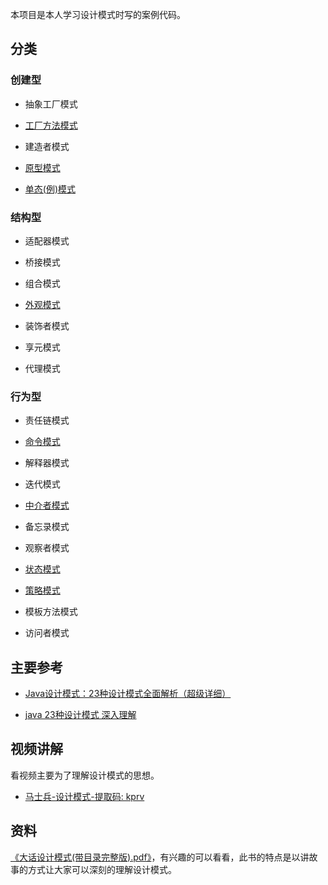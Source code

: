 本项目是本人学习设计模式时写的案例代码。

## 分类

### 创建型

- 抽象工厂模式

- [工厂方法模式](factory-method)

- 建造者模式

- [原型模式](prototype)

- [单态(例)模式](single)

### 结构型

- 适配器模式

- 桥接模式

- 组合模式

- [外观模式](facade)

- 装饰者模式

- 享元模式

- 代理模式


### 行为型

- 责任链模式

- [命令模式](command)

- 解释器模式

- 迭代模式

- [中介者模式](mediator)

- 备忘录模式

- 观察者模式

- [状态模式](state)

- [策略模式](strategy)

- 模板方法模式

- 访问者模式

## 主要参考

- [Java设计模式：23种设计模式全面解析（超级详细）](http://c.biancheng.net/design_pattern/)

- [java 23种设计模式 深入理解](https://www.cnblogs.com/foryang/p/5849402.html)


## 视频讲解

看视频主要为了理解设计模式的思想。

- [马士兵-设计模式-提取码: kprv](https://pan.baidu.com/s/1KOhSj_ppx55luXXRewYyog)

## 资料

[《大话设计模式(带目录完整版).pdf》](https://pan.baidu.com/s/1U2crI04G2RZZCTINJvbdjw)，有兴趣的可以看看，此书的特点是以讲故事的方式让大家可以深刻的理解设计模式。